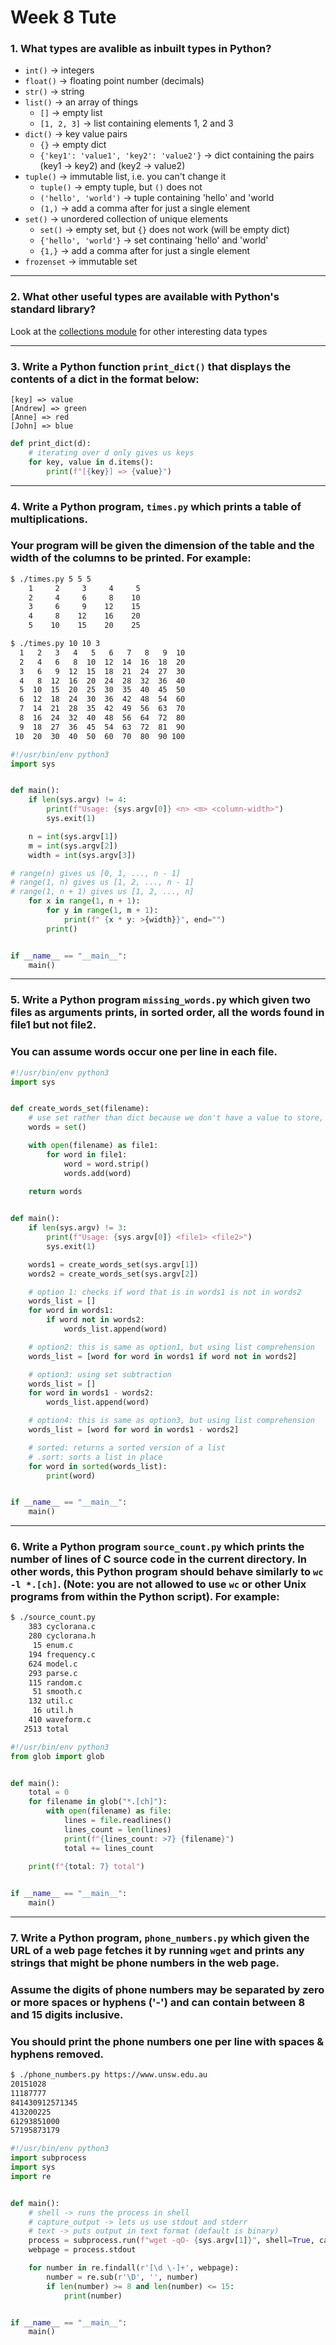 # Week 8 Tute

### 1. What types are avalible as inbuilt types in Python?

- `int()` -> integers
- `float()` -> floating point number (decimals)
- `str()` -> string
- `list()` -> an array of things
  - `[]` -> empty list
  - `[1, 2, 3]` -> list containing elements 1, 2 and 3
- `dict()` -> key value pairs
  - `{}` -> empty dict
  - `{'key1': 'value1', 'key2': 'value2'}` -> dict containing the pairs (key1 -> key2) and (key2 -> value2)
- `tuple()` -> immutable list, i.e. you can't change it
  - `tuple()` -> empty tuple, but `()` does not
  - `('hello', 'world')` -> tuple containing 'hello' and 'world
  - `(1,)` -> add a comma after for just a single element
- `set()` -> unordered collection of unique elements
  - `set()` -> empty set, but `{}` does not work (will be empty dict)
  - `{'hello', 'world'}` -> set continaing 'hello' and 'world'
  - `{1,}` -> add a comma after for just a single element
- `frozenset` -> immutable set


____
### 2. What other useful types are available with Python's standard library?

Look at the [collections module](https://docs.python.org/3.9/library/collections.html#module-collections) for other interesting data types

___
### 3. Write a Python function `print_dict()` that displays the contents of a dict in the format below:
```
[key] => value
[Andrew] => green
[Anne] => red
[John] => blue
```

```py
def print_dict(d):
    # iterating over d only gives us keys
    for key, value in d.items():
        print(f"[{key}] => {value}")
```

___
### 4. Write a Python program, `times.py` which prints a table of multiplications.
### Your program will be given the dimension of the table and the width of the columns to be printed. For example:
```sh
$ ./times.py 5 5 5
    1     2     3     4     5
    2     4     6     8    10
    3     6     9    12    15
    4     8    12    16    20
    5    10    15    20    25
```

```sh
$ ./times.py 10 10 3
  1   2   3   4   5   6   7   8   9  10
  2   4   6   8  10  12  14  16  18  20
  3   6   9  12  15  18  21  24  27  30
  4   8  12  16  20  24  28  32  36  40
  5  10  15  20  25  30  35  40  45  50
  6  12  18  24  30  36  42  48  54  60
  7  14  21  28  35  42  49  56  63  70
  8  16  24  32  40  48  56  64  72  80
  9  18  27  36  45  54  63  72  81  90
 10  20  30  40  50  60  70  80  90 100
```

```py
#!/usr/bin/env python3
import sys


def main():
    if len(sys.argv) != 4:
        print(f"Usage: {sys.argv[0]} <n> <m> <column-width>")
        sys.exit(1)

    n = int(sys.argv[1])
    m = int(sys.argv[2])
    width = int(sys.argv[3])

# range(n) gives us [0, 1, ..., n - 1]
# range(1, n) gives us [1, 2, ..., n - 1]
# range(1, n + 1) gives us [1, 2, ..., n]
    for x in range(1, n + 1):
        for y in range(1, m + 1):
            print(f" {x * y: >{width}}", end="")
        print()


if __name__ == "__main__":
    main()
```


___
### 5. Write a Python program `missing_words.py` which given two files as arguments prints, in sorted order, all the words found in file1 but not file2.

### You can assume words occur one per line in each file.

```py
#!/usr/bin/env python3
import sys


def create_words_set(filename):
    # use set rather than dict because we don't have a value to store, just a key
    words = set()

    with open(filename) as file1:
        for word in file1:
            word = word.strip()
            words.add(word)
    
    return words


def main():
    if len(sys.argv) != 3:
        print(f"Usage: {sys.argv[0]} <file1> <file2>")
        sys.exit(1)

    words1 = create_words_set(sys.argv[1])
    words2 = create_words_set(sys.argv[2])

    # option 1: checks if word that is in words1 is not in words2
    words_list = []
    for word in words1:
        if word not in words2:
            words_list.append(word)

    # option2: this is same as option1, but using list comprehension
    words_list = [word for word in words1 if word not in words2]

    # option3: using set subtraction
    words_list = []
    for word in words1 - words2:
        words_list.append(word)

    # option4: this is same as option3, but using list comprehension
    words_list = [word for word in words1 - words2]

    # sorted: returns a sorted version of a list
    # .sort: sorts a list in place
    for word in sorted(words_list):
        print(word)


if __name__ == "__main__":
    main()
```


____
### 6. Write a Python program `source_count.py` which prints the number of lines of C source code in the current directory. In other words, this Python program should behave similarly to `wc -l *.[ch]`. (Note: you are not allowed to use `wc` or other Unix programs from within the Python script). For example:
```sh
$ ./source_count.py
    383 cyclorana.c
    280 cyclorana.h
     15 enum.c
    194 frequency.c
    624 model.c
    293 parse.c
    115 random.c
     51 smooth.c
    132 util.c
     16 util.h
    410 waveform.c
   2513 total
```

```py
#!/usr/bin/env python3
from glob import glob


def main():
    total = 0
    for filename in glob("*.[ch]"):
        with open(filename) as file:
            lines = file.readlines()
            lines_count = len(lines)
            print(f"{lines_count: >7} {filename}")
            total += lines_count
    
    print(f"{total: 7} total")


if __name__ == "__main__":
    main()
```


___
### 7. Write a Python program, `phone_numbers.py` which given the URL of a web page fetches it by running `wget` and prints any strings that might be phone numbers in the web page.
### Assume the digits of phone numbers may be separated by zero or more spaces or hyphens ('-') and can contain between 8 and 15 digits inclusive.
### You should print the phone numbers one per line with spaces & hyphens removed.
```sh
$ ./phone_numbers.py https://www.unsw.edu.au
20151028
11187777
841430912571345
413200225
61293851000
57195873179
```

```py
#!/usr/bin/env python3
import subprocess
import sys
import re


def main():
    # shell -> runs the process in shell
    # capture_output -> lets us use stdout and stderr
    # text -> puts output in text format (default is binary)
    process = subprocess.run(f"wget -qO- {sys.argv[1]}", shell=True, capture_output=True, text=True)
    webpage = process.stdout

    for number in re.findall(r'[\d \-]+', webpage):
        number = re.sub(r'\D', '', number)
        if len(number) >= 8 and len(number) <= 15:
            print(number)


if __name__ == "__main__":
    main()
```
